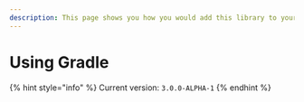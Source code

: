```yaml
---
description: This page shows you how you would add this library to your Gradle Project!
---
```


# Using Gradle

{% hint style="info" %}
Current version: `3.0.0-ALPHA-1`
{% endhint %}
